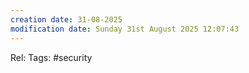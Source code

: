 ```yaml
---
creation date: 31-08-2025
modification date: Sunday 31st August 2025 12:07:43
---
```

Rel:
Tags: #security
